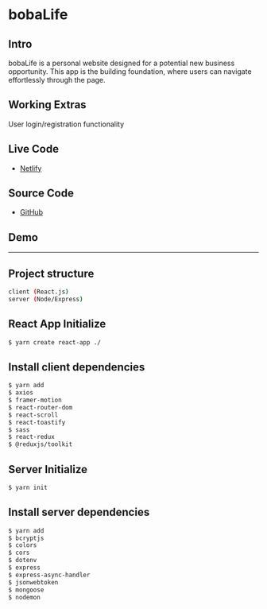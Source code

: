 # bobaLife 

## Intro 
bobaLife is a personal website designed for a potential new business opportunity. This app is the building foundation, where users can navigate effortlessly through the page. 

## Working Extras 
User login/registration functionality 


## Live Code 
- [Netlify](https://bobalife.netlify.app/) 

## Source Code 
- [GitHub](https://github.com/danveb/bobalife)
  
## Demo 

-----

## Project structure 

```sh
client (React.js)
server (Node/Express)
```

## React App Initialize

```sh
$ yarn create react-app ./ 
```

## Install client dependencies

```sh
$ yarn add
$ axios 
$ framer-motion
$ react-router-dom 
$ react-scroll 
$ react-toastify 
$ sass 
$ react-redux 
$ @reduxjs/toolkit 
```

## Server Initialize 

```sh 
$ yarn init 
```

## Install server dependencies 

```sh 
$ yarn add 
$ bcryptjs 
$ colors 
$ cors 
$ dotenv 
$ express 
$ express-async-handler 
$ jsonwebtoken 
$ mongoose 
$ nodemon 
```